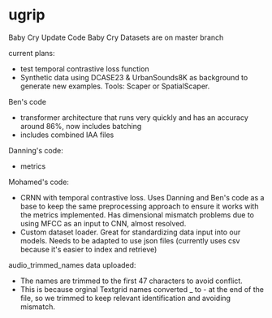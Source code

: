 # ugrip
Baby Cry Update Code
Baby Cry Datasets are on master branch

current plans:
- test temporal contrastive loss function
- Synthetic data using DCASE23 & UrbanSounds8K as background to generate new examples. Tools: Scaper or SpatialScaper.

Ben's code
- transformer architecture that runs very quickly and has an accuracy around 86%, now includes batching
- includes combined IAA files

Danning's code:
- metrics

Mohamed's code:
- CRNN with temporal contrastive loss. Uses Danning and Ben's code as a base to keep the same preprocessing approach to ensure it works with the metrics implemented. Has dimensional mismatch problems due to using MFCC as an input to CNN, almost resolved.
- Custom dataset loader. Great for standardizing data input into our models. Needs to be adapted to use json files (currently uses csv because it's easier to index and retrieve)

audio_trimmed_names data uploaded:
- The names are trimmed to the first 47 characters to avoid conflict.
- This is because orginal Textgrid names converted _ to - at the end of the file, so we trimmed to keep relevant identification and avoiding mismatch.
